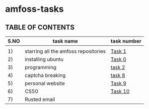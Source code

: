 # amfoss-tasks      
## TABLE OF CONTENTS


| **S.NO** | **task name** | **task number** |
|------------|-----------------|-------------------|
|            |                 |                   |
|     1)     |starring all the amfoss repositories| [Task 1](https://github.com/AdityaAshvin/amfoss-tasks/tree/master/task%201)|
|     2)     |installing ubuntu | [Task 0]( https://github.com/AdityaAshvin/amfoss-tasks/tree/master/task%200 )|
|     3)     |programming      | [task 2]( https://github.com/AdityaAshvin/amfoss-tasks/tree/master/task%202 )|
|     4)     |captcha breaking | [task 8](  https://github.com/AdityaAshvin/amfoss-tasks/tree/master/task%208)|
|     5)     |personal website | [Task 9](https://github.com/AdityaAshvin/amfoss-tasks/tree/master/task%209 )|
|     6)     | CS50            | [Task 10](https://github.com/AdityaAshvin/amfoss-tasks/tree/master/task%2010 )|
|     7)     | Rusted email    | |



